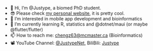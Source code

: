 - 👋 Hi, I’m @Justype, a biomed PhD student.
- 😎 Please check [my personal website](https://www.justype.net), it is pretty cool.
- 👀 I’m interested in mobile app development and bioinformatics
- 🌱 I’m currently learning R, statistics and @dotnet/maui (or maybe @flutter/flutter)
- 📫 How to reach me: chengz63@mcmaster.ca (Bioinformatics)
- 📽️ YouTube Channel: [@JustypeNet](https://www.youtube.com/@JustypeNet), BiliBili: [Justype](https://space.bilibili.com/474052916)
